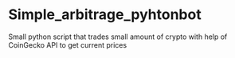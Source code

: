 # Simple_arbitrage_pyhtonbot
Small python script that trades small amount of crypto with help of CoinGecko API to get current prices
